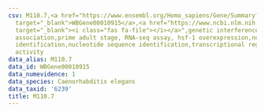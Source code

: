 ```yaml
---
csv: M110.7,<a href="https://www.ensembl.org/Homo_sapiens/Gene/Summary?db=core;g=WBGene00010915"
  target="_blank">WBGene00010915</a>,<a href="https://www.ncbi.nlm.nih.gov/pubmed/30894454"
  target="_blank"><i class="fas fa-file"></i></a>",genetic interference,functional
  association,prime adult stage, RNA-seq assay, hsf-1 overexpression,nucleotide sequence
  identification,nucleotide sequence identification,transcriptional regulation,up-regulates
  activity
data_alias: M110.7
data_id: WBGene00010915
data_numevidence: 1
data_species: Caenorhabditis elegans
data_taxid: '6239'
title: M110.7
---
```

